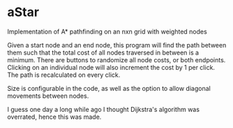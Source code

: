 aStar
=====

Implementation of A* pathfinding on an nxn grid with weighted nodes

Given a start node and an end node, this program will find the path between them such that the total cost of all nodes traversed in between is a minimum.  There are buttons to randomize all node costs, or both endpoints.  Clicking on an individual node will also increment the cost by 1 per click.  The path is recalculated on every click.

Size is configurable in the code, as well as the option to allow diagonal movements between nodes.

I guess one day a long while ago I thought Dijkstra's algorithm was overrated, hence this was made.
